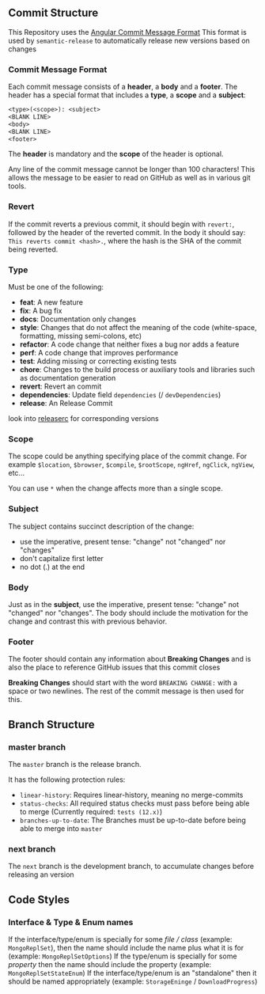 
## Commit Structure

This Repository uses the [Angular Commit Message Format](https://github.com/angular/angular.js/blob/master/DEVELOPERS.md#-git-commit-guidelines)
This format is used by `semantic-release` to automatically release new versions based on changes

### Commit Message Format

Each commit message consists of a **header**, a **body** and a **footer**.  The header has a special
format that includes a **type**, a **scope** and a **subject**:

```txt
<type>(<scope>): <subject>
<BLANK LINE>
<body>
<BLANK LINE>
<footer>
```

The **header** is mandatory and the **scope** of the header is optional.

Any line of the commit message cannot be longer than 100 characters! This allows the message to be easier
to read on GitHub as well as in various git tools.

### Revert

If the commit reverts a previous commit, it should begin with `revert:`, followed by the header
of the reverted commit.
In the body it should say: `This reverts commit <hash>.`, where the hash is the SHA of the commit
being reverted.

### Type

Must be one of the following:

* **feat**: A new feature
* **fix**: A bug fix
* **docs**: Documentation only changes
* **style**: Changes that do not affect the meaning of the code (white-space, formatting, missing semi-colons, etc)
* **refactor**: A code change that neither fixes a bug nor adds a feature
* **perf**: A code change that improves performance
* **test**: Adding missing or correcting existing tests
* **chore**: Changes to the build process or auxiliary tools and libraries such as documentation generation
* **revert**: Revert an commit
* **dependencies**: Update field `dependencies` (/ `devDependencies`)
* **release**: An Release Commit

look into [releaserc](../.releaserc.js) for corresponding versions

### Scope

The scope could be anything specifying place of the commit change. For example `$location`,
`$browser`, `$compile`, `$rootScope`, `ngHref`, `ngClick`, `ngView`, etc...

You can use `*` when the change affects more than a single scope.

### Subject

The subject contains succinct description of the change:

* use the imperative, present tense: "change" not "changed" nor "changes"
* don't capitalize first letter
* no dot (.) at the end

### Body

Just as in the **subject**, use the imperative, present tense: "change" not "changed" nor "changes".
The body should include the motivation for the change and contrast this with previous behavior.

### Footer

The footer should contain any information about **Breaking Changes** and is also the place to reference GitHub issues that this commit closes

**Breaking Changes** should start with the word `BREAKING CHANGE:` with a space or two newlines.
The rest of the commit message is then used for this.

## Branch Structure

### master branch

The `master` branch is the release branch.

It has the following protection rules:

* `linear-history`: Requires linear-history, meaning no merge-commits
* `status-checks`: All required status checks must pass before being able to merge (Currently required: `tests (12.x)`)
* `branches-up-to-date`: The Branches must be up-to-date before being able to merge into `master`

### next branch

The `next` branch is the development branch, to accumulate changes before releasing an version

## Code Styles

### Interface & Type & Enum names

If the interface/type/enum is specially for some *file / class* (example: `MongoReplSet`), then the name should include the name plus what it is for (example: `MongoReplSetOptions`)
If the type/enum is specially for some *property* then the name should include the property (example: `MongoReplSetStateEnum`)
If the interface/type/enum is an "standalone" then it should be named appropriately (example: `StorageEninge` / `DownloadProgress`)
